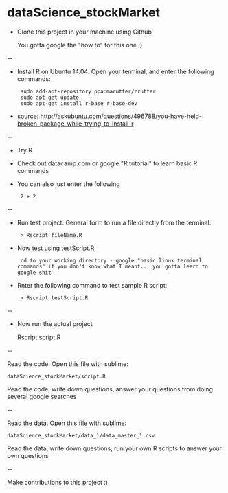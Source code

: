 # dataScience_stockMarket



 - Clone this project in your machine using Github

	You gotta google the "how to" for this one :)

--

 - Install R on Ubuntu 14.04. Open your terminal, and enter the following commands:

		sudo add-apt-repository ppa:marutter/rrutter
		sudo apt-get update
		sudo apt-get install r-base r-base-dev

 - source: http://askubuntu.com/questions/496788/you-have-held-broken-package-while-trying-to-install-r

--

 - Try R

 - Check out datacamp.com or google "R tutorial" to learn basic R commands

 - You can also just enter the following

		2 + 2

--

 - Run test project. General form to run a file directly from the terminal:

		> Rscript fileName.R

 - Now test using testScript.R

		cd to your working directory - google "basic linux terminal commands" if you don't know what I meant... you gotta learn to google shit

 - Rnter the following command to test sample R script:

		> Rscript testScript.R

--

 - Now run the actual project 

	Rscript script.R

--

Read the code. Open this file with sublime: 

	dataScience_stockMarket/script.R

Read the code, write down questions, answer your questions from doing several google searches

--

Read the data. Open this file with sublime: 

	dataScience_stockMarket/data_1/data_master_1.csv

Read the data, write down questions, run your own R scripts to answer your own questions
	
--

Make contributions to this project :)